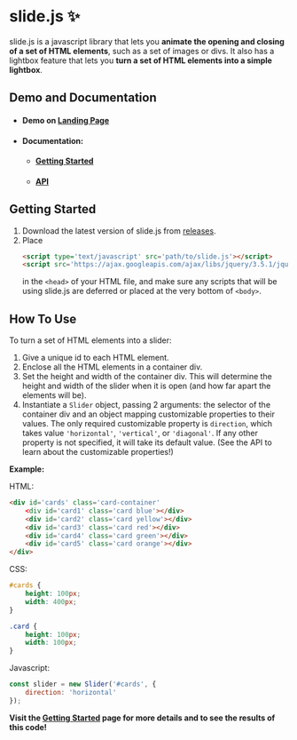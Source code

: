 # slide.js :sparkles:

slide.js is a javascript library that lets you **animate the opening and closing of a set of HTML elements**, such as a set of images or divs. It also has a lightbox feature that lets you **turn a set of HTML elements into a simple lightbox**.

## Demo and Documentation

- #### Demo on [Landing Page](https://ashley-d-lu.github.io/slide.js/index.html)
- #### Documentation:
  - #### [Getting Started](https://ashley-d-lu.github.io/slide.js/gettingStarted.html)
  - #### [API](https://ashley-d-lu.github.io/slide.js/api.html)
  
## Getting Started

1. Download the latest version of slide.js from [releases](https://github.com/ashley-d-lu/slide.js/releases).
2. Place
    ```html
    <script type='text/javascript' src='path/to/slide.js'></script>
    <script src='https://ajax.googleapis.com/ajax/libs/jquery/3.5.1/jquery.min.js'></script>
    ```
    in the `<head>` of your HTML file, and make sure any scripts that will be using slide.js are deferred or placed at the very bottom of `<body>`.
    
## How To Use

To turn a set of HTML elements into a slider:
1. Give a unique id to each HTML element.
2. Enclose all the HTML elements in a container div.
3. Set the height and width of the container div. This will determine the height and width of the slider when it is open (and how far apart the elements will be).
4. Instantiate a `Slider` object, passing 2 arguments: the selector of the container div and an object mapping customizable properties to their values. The only required customizable property is `direction`, which takes value `'horizontal'`, `'vertical'`, or `'diagonal'`. If any other property is not specified, it will take its default value. (See the API to learn about the customizable properties!)

**Example:**

HTML:
```html
<div id='cards' class='card-container'
    <div id='card1' class='card blue'></div>
    <div id='card2' class='card yellow'></div>
    <div id='card3' class='card red'></div>
    <div id='card4' class='card green'></div>
    <div id='card5' class='card orange'></div>
</div>
```
CSS:
```css
#cards {
    height: 100px;
    width: 400px;
}

.card {
    height: 100px;
    width: 100px;
}      
```
Javascript:
```js
const slider = new Slider('#cards', {
    direction: 'horizontal'
});
```
**Visit the [Getting Started](https://ashley-d-lu.github.io/slide.js/gettingStarted.html) page for more details and to see the results of this code!**
